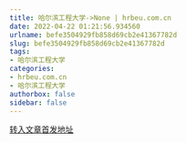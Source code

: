 ```yaml
---
title: 哈尔滨工程大学->None | hrbeu.com.cn
date: 2022-04-22 01:21:56.934560
urlname: befe3504929fb858d69cb2e41367782d
slug: befe3504929fb858d69cb2e41367782d
tags: 
- 哈尔滨工程大学
categories:
- hrbeu.com.cn
- 哈尔滨工程大学
authorbox: false
sidebar: false
---
```





[转入文章首发地址](https://mp.weixin.qq.com/s/TsuTSyCFMeesV26iiEsjUA)